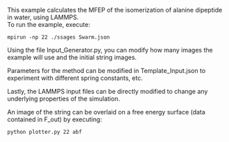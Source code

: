 This example calculates the MFEP of the isomerization of alanine dipeptide in water, using LAMMPS.  
To run the example, execute:

```
mpirun -np 22 ./ssages Swarm.json
```

Using the file Input_Generator.py, you can modify how many images the example will use and the initial string images.  

Parameters for the method can be modified in Template_Input.json to experiment with different spring constants, etc.

Lastly, the LAMMPS input files can be directly modified to change any underlying properties of the simulation.

An image of the string can be overlaid on a free energy surface (data contained in F_out) by executing:
```
python plotter.py 22 abf
```
